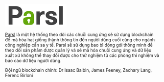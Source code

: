 ![Logo](/assets/success-stories/parsl.png)

[Parsl](https://parsl.co/) là một hệ thống theo dõi các chuỗi cung ứng sẽ sử dụng blockchain để mã hóa hạt giống thành thông tin đến người dùng cuối cùng cho ngành công nghiệp cần sa y tế. Parsl sẽ sử dụng bao bì đóng gói thông minh để theo dõi sản phẩm được quản lý và sẽ mã hóa chuỗi cung ứng và dữ liệu xuất xứ không thể thay đổi được cho thử nghiệm từ các phòng thí nghiệm và báo cáo dữ liệu người dùng.

Đội ngũ blockchain chính: Dr Isaac Balbin, James Feeney, Zachary Lang, Ferenc Birloni